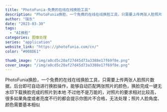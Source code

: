 ```yaml
---
title: "PhotoFunia-免费的在线在线换脸工具"
description: "PhotoFunia换脸，一个免费的在线在线换脸工具，只需要上传两张人脸照片数据，后台即可自动进行换脸操作，能够自动匹配"
author: "瑞东"
date: "2023-03-30"
tags:
  - "AI换脸"
categories: 图像处理
series: "application"
website_link: "https://photofunia.com/cn/"
color: "#008DE1"

thumb_image: "/img/a0cd5c20af27d45d73a3388e17f69f8e.png"
cover_image: "/img/a0cd5c20af27d45d73a3388e17f69f8e.png"
---
```


PhotoFunia换脸，一个免费的在线在线换脸工具，只需要上传两张人脸照片数据，后台即可自动进行换脸操作，能够自动匹配两张照片的颜色，换脸完成一键无水印下载换脸完成的照片到本地   不过他不是万能的，对照片的要求相对比较高，很多如果角度或者亮度不行的都会提示你图片不合格，无法处理；照片人脸角度、颜色需要基本相似 